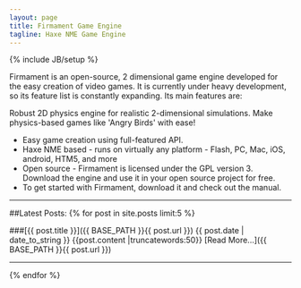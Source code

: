 ```yaml
---
layout: page
title: Firmament Game Engine
tagline: Haxe NME Game Engine
---
```

{% include JB/setup %}

Firmament is an open-source, 2 dimensional game engine developed for the easy creation of video games. It is currently under heavy development, so its feature list is constantly expanding. Its main features are:

Robust 2D physics engine for realistic 2-dimensional simulations. Make physics-based games like 'Angry Birds' with ease!
* Easy game creation using full-featured API.
* Haxe NME based - runs on virtually any platform - Flash, PC, Mac, iOS, android, HTM5, and more
* Open source - Firmament is licensed under the GPL version 3. Download the engine and use it in your open source project for free.
* To get started with Firmament, download it and check out the manual.

<hr>
##Latest Posts:
{% for post in site.posts limit:5 %}

###[{{ post.title }}]({{ BASE_PATH }}{{ post.url }})
{{ post.date | date_to_string }} 
{{post.content |truncatewords:50}}
[Read More...]({{ BASE_PATH }}{{ post.url }})
<hr>
{% endfor %}


